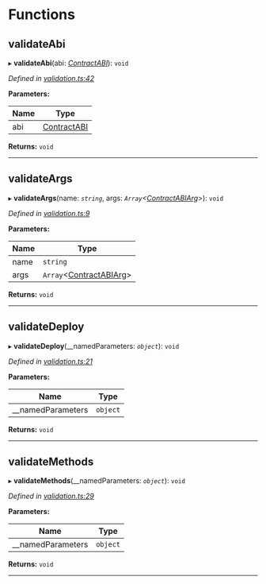

# Functions

<a id="validateabi"></a>

##  validateAbi

▸ **validateAbi**(abi: *[ContractABI](_types_.md#contractabi)*): `void`

*Defined in [validation.ts:42](https://github.com/polkadot-js/api/blob/6f3c8f7/packages/api-contract/src/validation.ts#L42)*

**Parameters:**

| Name | Type |
| ------ | ------ |
| abi | [ContractABI](_types_.md#contractabi) |

**Returns:** `void`

___
<a id="validateargs"></a>

##  validateArgs

▸ **validateArgs**(name: *`string`*, args: *`Array`<[ContractABIArg](_types_.md#contractabiarg)>*): `void`

*Defined in [validation.ts:9](https://github.com/polkadot-js/api/blob/6f3c8f7/packages/api-contract/src/validation.ts#L9)*

**Parameters:**

| Name | Type |
| ------ | ------ |
| name | `string` |
| args | `Array`<[ContractABIArg](_types_.md#contractabiarg)> |

**Returns:** `void`

___
<a id="validatedeploy"></a>

##  validateDeploy

▸ **validateDeploy**(__namedParameters: *`object`*): `void`

*Defined in [validation.ts:21](https://github.com/polkadot-js/api/blob/6f3c8f7/packages/api-contract/src/validation.ts#L21)*

**Parameters:**

| Name | Type |
| ------ | ------ |
| __namedParameters | `object` |

**Returns:** `void`

___
<a id="validatemethods"></a>

##  validateMethods

▸ **validateMethods**(__namedParameters: *`object`*): `void`

*Defined in [validation.ts:29](https://github.com/polkadot-js/api/blob/6f3c8f7/packages/api-contract/src/validation.ts#L29)*

**Parameters:**

| Name | Type |
| ------ | ------ |
| __namedParameters | `object` |

**Returns:** `void`

___


